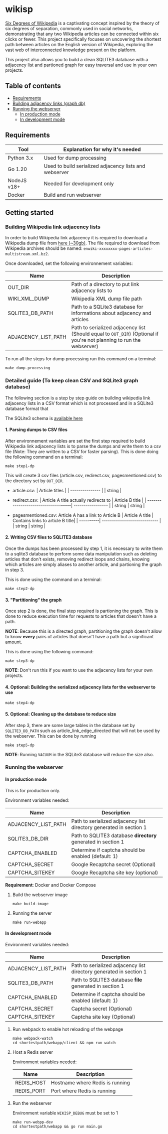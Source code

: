 # wikisp

[Six Degrees of Wikipedia](https://en.wikipedia.org/wiki/Wikipedia:Six_degrees_of_Wikipedia) is a captivating concept inspired by the theory of six degrees of separation, commonly used in social networks, demonstrating that any two Wikipedia articles can be connected within six clicks or fewer. This project specifically focuses on uncovering the shortest path between articles on the English version of Wikipedia, exploring the vast web of interconnected knowledge present on the platform.

This project also allows you to build a clean SQLITE3 database with a adjacency list and partioned graph for easy traversal and use in your own projects.

## Table of contents

- [Requirements](#requirements)
- [Building adjacency links (graph db)](#1-building-wikipedia-link-adjacency-lists)
- [Running the webserver](#running-the-webserver)
    - [In production mode](#in-production-mode)
    - [In development mode](#in-development-mode)

## Requirements

| Tool| Explanation for why it's needed |
| ---  | ----------- |
| Python 3.x | Used for dump processing |
| Go 1.20 | Used to build serialized adjacency lists and webserver |
| NodeJS v18+ | Needed for development only |
| Docker | Build and run webserver |

## Getting started

### Building Wikipedia link adjacency lists

In order to build Wikipedia link adjacency it is required to download a Wikipedia dump file from [here (~30gb)](https://dumps.wikimedia.org/backup-index.html). The file required to download from Wikipedia archives should be named: `enwiki-xxxxxxxx-pages-articles-multistream.xml.bz2`.

Once downloaded, set the following environnement variables:

| Name | Description |
| ---  | ----------- |
| OUT_DIR | Path of a directory to put link adjacency lists to |
| WIKI_XML_DUMP | Wikipedia XML dump file path |
| SQLITE3_DB_PATH | Path to a SQLite3 database for informations about adjacency and articles |
| ADJACENCY_LIST_PATH | Path to serialized adjacency list (Should equal to `OUT_DIR`) (Optional if you're not planning to run the webserver) |


To run all the steps for dump processing run this command on a terminal:

```
make dump-processing
```


### Detailed guide (To keep clean CSV and SQLite3 graph database)
The following section is a step by step guide on building wikipedia link adjacency lists in a CSV format which is not processed and in a SQLite3 database format that 


The SQLite3 schema is [available here](https://github.com/haskaalo/wikisp/blob/main/dump-processing/database/migrations/1_init_sqlite.sql)

#### 1. Parsing dumps to CSV files
After environnement variables are set the first step required to build Wikipedia link adjacency lists is to parse the dumps and write them to a csv file (Note: They are written to a CSV for faster parsing). This is done doing the following command on a terminal:

```
make step1-dp
```

This will create 3 csv files (article.csv, redirect.csv, pagesmentioned.csv) to the directory set by `OUT_DIR`.

* article.csv:
    | Article titles |
    | --------------- |
    | string |

* redirect.csv:
    | Article A title actually redirects to | Article B title |
    | ------------------------------------| ----------------- |
    | string | string |

* pagesmentioned.csv: Article A has a link to Article B
    | Article A title | Contains links to article B title|
    | ----------| ---------------------------- |
    | string | string |

#### 2. Writing CSV files to SQLITE3 database
Once the dumps has been processed by step 1, it is necessary to write them to a sqlite3 database to perform some data manipulation such as deleting articles that don't exists, removing redirect loops and chains, knowing which articles are simply aliases to another article, and partioning the graph in step 3.


This is done using the command on a terminal:

```
make step2-dp
```


#### 3. "Partitioning" the graph
Once step 2 is done, the final step required is partioning the graph. This is done to reduce execution time for requests to articles that doesn't have a path.

**NOTE**: Because this is a directed graph, partitioning the graph doesn't allow to know **every** pairs of articles that doesn't have a path but a significant amount.

This is done using the following command:
```
make step3-dp
```

**NOTE**: Don't run this if you want to use the adjacency lists for your own projects.

#### 4. Optional: Building the serialized adjacency lists for the webserver to use

```
make step4-dp
```

#### 5. Optional: Cleaning up the database to reduce size
After step 3, there are some large tables in the database set by `SQLITE3_DB_PATH` such as article_link_edge_directed that will not be used by the webserver. This can be done by running

```
make step5-dp
```

**NOTE**: Running `VACUUM` in the SQLite3 database will reduce the size also.

### Running the webserver

#### In production mode

This is for production only.

Environment variables needed:

| Name | Description |
| ---  | ----------- |
| ADJACENCY_LIST_PATH | Path to serialized adjacency list directory generated in section 1|
| SQLITE3_DB_DIR | Path to SQLITE3 database **directory** generated in section 1 |
| CAPTCHA_ENABLED | Determine if captcha should be enabled  (default: 1)
| CAPTCHA_SECRET | Google Recaptcha secret (Optional) |
| CAPTCHA_SITEKEY | Google Recaptcha site key (optional) |

**Requirement**: Docker and Docker Compose

1. Build the webserver image

    ```
    make build-image
    ```

2. Running the server

    ```
    make run-webapp
    ```

#### In development mode

Environment variables needed:

| Name | Description |
| ---  | ----------- |
| ADJACENCY_LIST_PATH | Path to serialized adjacency list directory generated in section 1|
| SQLITE3_DB_PATH | Path to SQLITE3 database **file** generated in section 1 |
| CAPTCHA_ENABLED | Determine if captcha should be enabled  (default: 1)
| CAPTCHA_SECRET | Captcha secret (Optional) |
| CAPTCHA_SITEKEY | Captcha site key (Optional) |

1. Run webpack to enable hot reloading of the webpage


    ```
    make webpack-watch
    cd shortestpath/webapp/client && npm run watch
    ```

2. Host a Redis server
    
    Environment variables needed:

    | Name | Description |
    | -----| ------------|
    | REDIS_HOST| Hostname where Redis is running |
    | REDIS_PORT | Port where Redis is running |
    

2. Run the webserver

    Environment variable `WIKISP_DEBUG` must be set to 1
    
    ```
    make run-webpp-dev
    cd shortestpath/webapp && go run main.go
    ```